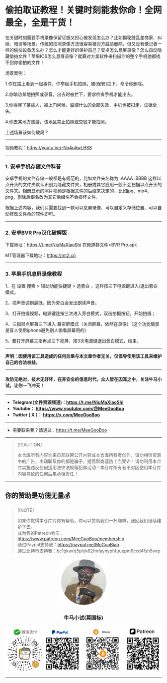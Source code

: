 # 偷拍取证教程！关键时刻能救你命！全网最全，全是干货！

在关键时刻需要手机录像保留证据又担心被发现怎么办？比如揭秘脏乱差商家、纠纷、暗访等场景。传统的拍照录像方法很容易被对方威胁删除，但又没有像记者一样的偷拍设备怎么办？怎么才能更好的保护自己？安卓怎么息屏录像？怎么自动隐藏偷拍文件？苹果IOS怎么息屏录像？就算对方拿软件来扫描你的整个手机他都找不到你偷拍的文件！

场景案例：

1.你在路上看到一起事件，你举起手机拍照，被(保安)拦下，命令你删除。

2.你暗访某地拍照或录音，出去时被拦下，要求检查手机才能出去。

3.你得罪了某些人，被上门问候，监控什么的全部失效，手机也被扣走，证据全失。

4.你去某地方旅游，该地区禁止拍照或交钱才能拍照。

上述场景该如何破局？

****

视频教程：https://youtu.be/-No4oAwLHS8

****

### 1. 安卓手机存储文件科普

安卓手机的文件存储一般都是有规范的，比如文件夹名称为 .AAAA  .BBBB 这样以点开头的文件夹默认识别为隐藏文件夹，相册或其它应用一般不会扫描以点开头的文件夹。相册显示的照片视频是根据文件的后缀来决定的，比如jpg、mp4、png，删除后缀名改为其它后缀名不会损坏文件。

根据上述内容，我们只需要找到一款可以息屏录像、可以自定义存储位置、可以自动修改文件命的软件即可。

****

### 2. 安卓BVR Pro汉化破解版

下载地址：https://t.me/NiuMaXiaoShi  在频道群文件>BVR Pro.apk

MT管理器下载地址：https://mt2.cn

****

### 3. 苹果手机息屏录像教程

1、在 设置 搜索 > 辅助功能快捷键 > 选旁白 ，这样按三下电源键进入/退出旁白模式。

2、把声音调到最低，因为旁白会发出朗读声音。

3、打开拍摄视频，电源键连按三次进入旁白模式，双击拍摄按钮，开始拍摄；

4、三指轻点屏幕三下进入 幕帘屏模式（关闭屏幕，依然在录像）（这个功能情景是盲人使用iphone避免别人偷看屏幕用的）

5、要打开屏幕三指再点三下亮屏，按3次电源键退出旁白模式，结束。



****

**声明：因使用该工具造成的任何后果与本文章作者无关，仅倡导使用该工具来维护自己的合法权益。**

****

#### 攻防无绝对，技术无好坏，在非安全的信息时代，众人皆在囚笼之中，关注牛马小试，让你一飞冲天！

****

- **Telegram(文件资源频道)：https://t.me/NiuMaXiaoShi**
- **Youtube：  https://www.youtube.com/@MeeGooBoo**
- **Twitter ( X ）：  https://x.com/MeeGooBoo**

****

- 需要联系我？请通过：https://t.me/MeeGooBoo

****

>  [!CAUTION]
>
> 本仓库所有内容均来自互联网公开内容或本仓库所有者创作，请勿相信资源中的广告，主动联系你的都是骗子，提高智商谨防上当受诈！请勿利用本仓库实施违反任何适用法律法规等犯罪活动！本仓库所有者不对因使用本仓库内容导致的任何后果承担责任！

****

## 你的赞助是功德无量💰

>  [!NOTE]
>
> 如果你觉得本仓库对你有帮助，你可以赞助我们一杯咖啡，鼓励我们继续维护下去。<br>
> 成为我的Patreon会员：https://www.patreon.com/MeeGooBoo/membership<br>
> 通过Paypal支持我：https://paypal.me/MoGuoBiao<br>
> 通过比特币支持我：bc1qkwrq5plek62fmfaynyphfuuepm6cxd4fsh5wrp



<p align="center" >
    <img src="https://raw.githubusercontent.com/MeeGooBoo/2025/refs/heads/main/static/imgs/logo.png" width="150">
    <h3 align="center">牛马小试(莫国标)</h3>
    <p align="center">
        <img src="https://raw.githubusercontent.com/MeeGooBoo/2025/refs/heads/main/static/imgs/pays.png">
    </p>
</p>


****